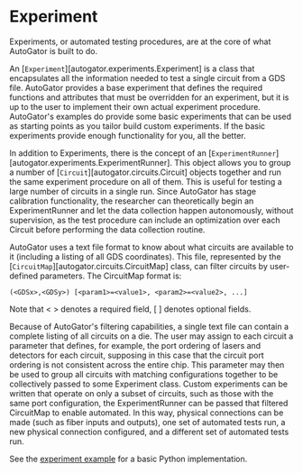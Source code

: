 # Experiment

Experiments, or automated testing procedures, are at the core of what AutoGator
is built to do. 

An [`Experiment`][autogator.experiments.Experiment] is a class that
encapsulates all the information needed to test a single circuit from a GDS
file. AutoGator provides a base experiment that defines the required functions
and attributes that must be overridden for an experiment, but it is up to the
user to implement their own actual experiment procedure. AutoGator's examples
do provide some basic experiments that can be used as starting points as you
tailor build custom experiments. If the basic experiments provide enough
functionality for you, all the better.

In addition to Experiments, there is the concept of an
[`ExperimentRunner`][autogator.experiments.ExperimentRunner]. This object
allows you to group a number of [`Circuit`][autogator.circuits.Circuit] objects
together and run the same experiment procedure on all of them. This is useful
for testing a large number of circuits in a single run. Since AutoGator has
stage calibration functionality, the researcher can theoretically begin an
ExperimentRunner and let the data collection happen autonomously, without
supervision, as the test procedure can include an optimization over each
Circuit before performing the data collection routine.

AutoGator uses a text file format to know about what circuits are available
to it (including a listing of all GDS coordinates). This file, represented by
the [`CircuitMap`][autogator.circuits.CircuitMap] class, can filter circuits
by user-defined parameters. The CircuitMap format is:

``` text
(<GDSx>,<GDSy>) [<param1>=<value1>, <param2>=<value2>, ...]
```

Note that &lt; &gt; denotes a required field, &lbrack; &rbrack; denotes
optional fields.

Because of AutoGator's filtering capabilities, a single text file can contain a
complete listing of all circuits on a die. The user may assign to each circuit
a parameter that defines, for example, the port ordering of lasers and
detectors for each circuit, supposing in this case that the circuit port
ordering is not consistent across the entire chip. This parameter may then be
used to group all circuits with matching configurations together to be
collectively passed to some Experiment class. Custom experiments can be written
that operate on only a subset of circuits, such as those with the same port
configuration, the ExperimentRunner can be passed that filtered CircuitMap to
enable automated. In this way, physical connections can be made (such as fiber
inputs and outputs), one set of automated tests run, a new physical connection
configured, and a different set of automated tests run.

See the [experiment example](/examples/experiment) for a basic Python
implementation.
